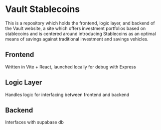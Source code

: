 # Vault Stablecoins

This is a repository which holds the frontend, logic layer, and backend of the Vault website, a site which offers investment portfolios based on stablecoins and is centered around introducing Stablecoins as an optimal means of savings against traditional investment and savings vehicles.

## Frontend

Written in Vite + React, launched locally for debug with Express

## Logic Layer

Handles logic for interfacing between frontend and backend

## Backend

Interfaces with supabase db
